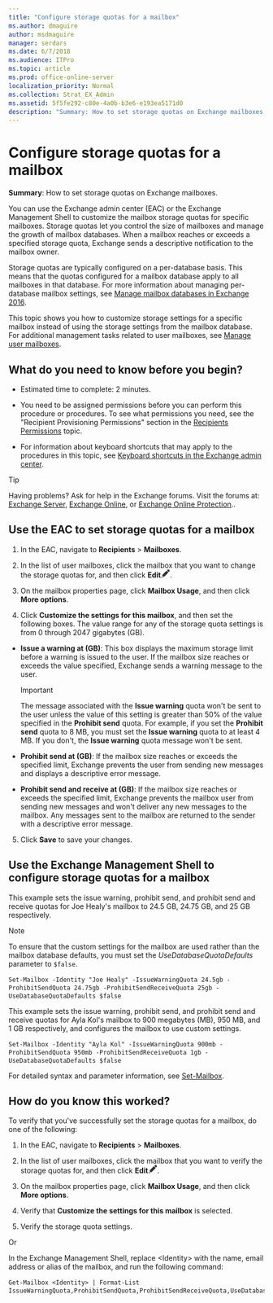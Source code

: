 ```yaml
---
title: "Configure storage quotas for a mailbox"
ms.author: dmaguire
author: msdmaguire
manager: serdars
ms.date: 6/7/2018
ms.audience: ITPro
ms.topic: article
ms.prod: office-online-server
localization_priority: Normal
ms.collection: Strat_EX_Admin
ms.assetid: 5f5fe292-c80e-4a0b-b3e6-e193ea5171d0
description: "Summary: How to set storage quotas on Exchange mailboxes."
---
```


# Configure storage quotas for a mailbox

 **Summary**: How to set storage quotas on Exchange mailboxes.
  
You can use the Exchange admin center (EAC) or the Exchange Management Shell to customize the mailbox storage quotas for specific mailboxes. Storage quotas let you control the size of mailboxes and manage the growth of mailbox databases. When a mailbox reaches or exceeds a specified storage quota, Exchange sends a descriptive notification to the mailbox owner.
  
Storage quotas are typically configured on a per-database basis. This means that the quotas configured for a mailbox database apply to all mailboxes in that database. For more information about managing per-database mailbox settings, see [Manage mailbox databases in Exchange 2016](../../architecture/mailbox-servers/manage-databases.md).
  
This topic shows you how to customize storage settings for a specific mailbox instead of using the storage settings from the mailbox database. For additional management tasks related to user mailboxes, see [Manage user mailboxes](user-mailboxes.md).
  
## What do you need to know before you begin?

- Estimated time to complete: 2 minutes.
    
- You need to be assigned permissions before you can perform this procedure or procedures. To see what permissions you need, see the "Recipient Provisioning Permissions" section in the [Recipients Permissions](../../permissions/feature-permissions/recipient-permissions.md) topic. 
    
- For information about keyboard shortcuts that may apply to the procedures in this topic, see [Keyboard shortcuts in the Exchange admin center](../../about-documentation/eac-keyboard-shortcuts.md).
    
> [!TIP]
> Having problems? Ask for help in the Exchange forums. Visit the forums at: [Exchange Server](https://go.microsoft.com/fwlink/p/?linkId=60612), [Exchange Online](https://go.microsoft.com/fwlink/p/?linkId=267542), or [Exchange Online Protection](https://go.microsoft.com/fwlink/p/?linkId=285351).. 
  
## Use the EAC to set storage quotas for a mailbox

1. In the EAC, navigate to **Recipients** \> **Mailboxes**.
    
2. In the list of user mailboxes, click the mailbox that you want to change the storage quotas for, and then click **Edit**![Edit icon](../../media/ITPro_EAC_EditIcon.png).
    
3. On the mailbox properties page, click **Mailbox Usage**, and then click **More options**.
    
4. Click **Customize the settings for this mailbox**, and then set the following boxes. The value range for any of the storage quota settings is from 0 through 2047 gigabytes (GB).
    
  - **Issue a warning at (GB)**: This box displays the maximum storage limit before a warning is issued to the user. If the mailbox size reaches or exceeds the value specified, Exchange sends a warning message to the user.
    
    > [!IMPORTANT]
    > The message associated with the **Issue warning** quota won't be sent to the user unless the value of this setting is greater than 50% of the value specified in the **Prohibit send** quota. For example, if you set the **Prohibit send** quota to 8 MB, you must set the **Issue warning** quota to at least 4 MB. If you don't, the **Issue warning** quota message won't be sent. 
  
  - **Prohibit send at (GB)**: If the mailbox size reaches or exceeds the specified limit, Exchange prevents the user from sending new messages and displays a descriptive error message.
    
  - **Prohibit send and receive at (GB)**: If the mailbox size reaches or exceeds the specified limit, Exchange prevents the mailbox user from sending new messages and won't deliver any new messages to the mailbox. Any messages sent to the mailbox are returned to the sender with a descriptive error message.
    
5. Click **Save** to save your changes. 
    
## Use the Exchange Management Shell to configure storage quotas for a mailbox

This example sets the issue warning, prohibit send, and prohibit send and receive quotas for Joe Healy's mailbox to 24.5 GB, 24.75 GB, and 25 GB respectively.
  
> [!NOTE]
> To ensure that the custom settings for the mailbox are used rather than the mailbox database defaults, you must set the  _UseDatabaseQuotaDefaults_ parameter to  `$false`. 
  
```
Set-Mailbox -Identity "Joe Healy" -IssueWarningQuota 24.5gb -ProhibitSendQuota 24.75gb -ProhibitSendReceiveQuota 25gb -UseDatabaseQuotaDefaults $false
```

This example sets the issue warning, prohibit send, and prohibit send and receive quotas for Ayla Kol's mailbox to 900 megabytes (MB), 950 MB, and 1 GB respectively, and configures the mailbox to use custom settings.
  
```
Set-Mailbox -Identity "Ayla Kol" -IssueWarningQuota 900mb -ProhibitSendQuota 950mb -ProhibitSendReceiveQuota 1gb -UseDatabaseQuotaDefaults $false
```

For detailed syntax and parameter information, see [Set-Mailbox](http://technet.microsoft.com/library/a0d413b9-d949-4df6-ba96-ac0906dedae2.aspx).
  
## How do you know this worked?

To verify that you've successfully set the storage quotas for a mailbox, do one of the following:
  
1. In the EAC, navigate to **Recipients** \> **Mailboxes**.
    
2. In the list of user mailboxes, click the mailbox that you want to verify the storage quotas for, and then click **Edit**![Edit icon](../../media/ITPro_EAC_EditIcon.png).
    
3. On the mailbox properties page, click **Mailbox Usage**, and then click **More options**.
    
4. Verify that **Customize the settings for this mailbox** is selected. 
    
5. Verify the storage quota settings.
    
Or
  
In the Exchange Management Shell, replace \<Identity\> with the name, email address or alias of the mailbox, and run the following command:
  
```
Get-Mailbox <Identity> | Format-List IssueWarningQuota,ProhibitSendQuota,ProhibitSendReceiveQuota,UseDatabaseQuotaDefaults
```


